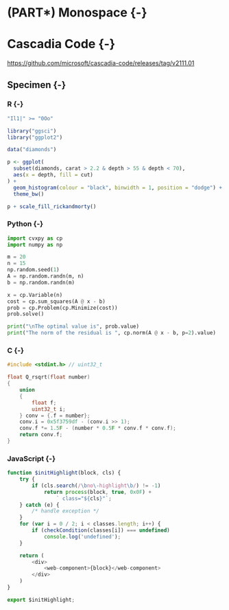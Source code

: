 # (PART\*) Monospace {-}

# Cascadia Code {-}

<https://github.com/microsoft/cascadia-code/releases/tag/v2111.01>

## Specimen {-}

### R {-}

```r
"Il1|" >= "0Oo"

library("ggsci")
library("ggplot2")

data("diamonds")

p <- ggplot(
  subset(diamonds, carat > 2.2 & depth > 55 & depth < 70),
  aes(x = depth, fill = cut)
) +
  geom_histogram(colour = "black", binwidth = 1, position = "dodge") +
  theme_bw()

p + scale_fill_rickandmorty()
```

### Python {-}

```python
import cvxpy as cp
import numpy as np

m = 20
n = 15
np.random.seed(1)
A = np.random.randn(m, n)
b = np.random.randn(m)

x = cp.Variable(n)
cost = cp.sum_squares(A @ x - b)
prob = cp.Problem(cp.Minimize(cost))
prob.solve()

print("\nThe optimal value is", prob.value)
print("The norm of the residual is ", cp.norm(A @ x - b, p=2).value)
```

### C {-}

```c
#include <stdint.h> // uint32_t

float Q_rsqrt(float number)
{
    union
    {
        float f;
        uint32_t i;
    } conv = {.f = number};
    conv.i = 0x5f3759df - (conv.i >> 1);
    conv.f *= 1.5F - (number * 0.5F * conv.f * conv.f);
    return conv.f;
}
```

### JavaScript {-}

```javascript
function $initHighlight(block, cls) {
    try {
        if (cls.search(/\bno\-highlight\b/) != -1)
            return process(block, true, 0x0F) +
                ` class="${cls}"`;
    } catch (e) {
        /* handle exception */
    }
    for (var i = 0 / 2; i < classes.length; i++) {
        if (checkCondition(classes[i]) === undefined)
            console.log('undefined');
    }

    return (
        <div>
            <web-component>{block}</web-component>
        </div>
    )
}

export $initHighlight;
```

<style type="text/css">
@import url("assets/fonts/cascadia-code/cascadia-code.css");
.sourceCode { font-family: "Cascadia Code", monospace; }
</style>

